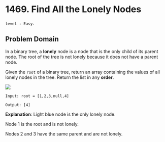 # 1469. Find All the Lonely Nodes

`level : Easy`.

## Problem Domain

In a binary tree, a **lonely** node is a node that is the only child of its parent node. The root of the tree is not lonely because it does not have a parent node.

Given the `root` of a binary tree, return an array containing the values of all lonely nodes in the tree. Return the list in any **order**.

![](https://assets.leetcode.com/uploads/2020/06/03/e1.png)

```
Input: root = [1,2,3,null,4]

Output: [4]
```

**Explanation**: Light blue node is the only lonely node.

Node 1 is the root and is not lonely.

Nodes 2 and 3 have the same parent and are not lonely.
